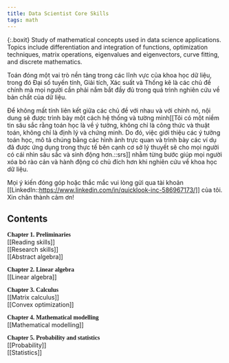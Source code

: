 ```yaml
---
title: Data Scientist Core Skills
tags: math
---
```

{:.boxit}
Study of mathematical concepts used in data science applications. Topics include differentiation and integration of functions, optimization techniques, matrix operations, eigenvalues and eigenvectors, curve fitting, and discrete mathematics.

<p class="drop-cap">
Toán đóng một vai trò nền tảng trong các lĩnh vực của khoa học dữ liệu, trong đó Đại số tuyến tính, Giải tích, Xác suất và Thống kê là các chủ đề chính mà mọi người cần phải nắm bắt đầy đủ trong quá trình nghiên cứu về bản chất của dữ liệu.
</p>

Để không mất tính liên kết giữa các chủ đề với nhau và với chính nó, nội dung sẽ được trình bày một cách hệ thống và tường minh[[Tôi có một niềm tin sâu sắc rằng toán học là về ý tưởng, không chỉ là công thức và thuật toán, không chỉ là định lý và chứng minh. Do đó, việc giới thiệu các ý tưởng toán học, mô tả chúng bằng các hình ảnh trực quan và trình bày các ví dụ đã được ứng dụng trong thực tế bên cạnh cơ sở lý thuyết sẽ cho mọi người có cái nhìn sâu sắc và sinh động hơn.::srs]] nhằm từng bước giúp mọi người xóa bỏ rào cản và hành động có chủ đích hơn khi nghiên cứu về khoa học dữ liệu.

Mọi ý kiến đóng góp hoặc thắc mắc vui lòng gửi qua tài khoản [[LinkedIn::https://www.linkedin.com/in/quicklook-inc-586967173/]] của tôi. Xin chân thành cảm ơn!

## Contents

<span style="font-family:  'Charter', 'Source Serif Pro';font-weight: 600; ">Chapter 1. Preliminaries</span>
<br> [[Reading skills]]
<br> [[Research skills]]
<br> [[Abstract algebra]]

<span style="font-family:  'Charter', 'Source Serif Pro';font-weight: 600; ">Chapter 2. Linear algebra</span>
<br> [[Linear algebra]]

<span style="font-family:  'Charter', 'Source Serif Pro';font-weight: 600; ">Chapter 3. Calculus</span>
<br> [[Matrix calculus]]
<br> [[Convex optimization]]

<span style="font-family:  'Charter', 'Source Serif Pro';font-weight: 600; ">Chapter 4. Mathematical modelling</span>
<br> [[Mathematical modelling]]

<span style="font-family:  'Charter', 'Source Serif Pro';font-weight: 600; ">Chapter 5. Probability and statistics</span>
<br> [[Probability]]
<br> [[Statistics]]
